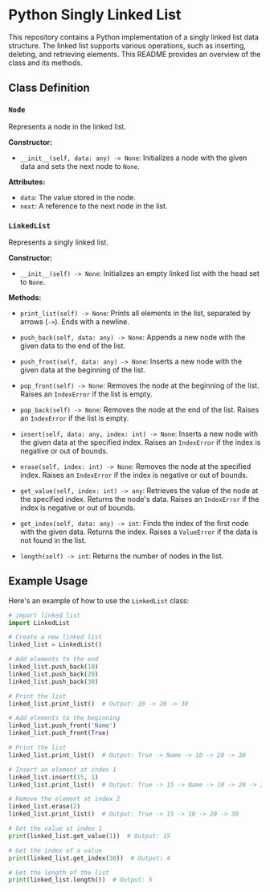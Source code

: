 # Python Singly Linked List

This repository contains a Python implementation of a singly linked list data structure. The linked list supports various operations, such as inserting, deleting, and retrieving elements. This README provides an overview of the class and its methods.

## Class Definition

### `Node`

Represents a node in the linked list.

**Constructor:**

- `__init__(self, data: any) -> None`: Initializes a node with the given data and sets the next node to `None`.

**Attributes:**

- `data`: The value stored in the node.
- `next`: A reference to the next node in the list.

### `LinkedList`

Represents a singly linked list.

**Constructor:**

- `__init__(self) -> None`: Initializes an empty linked list with the head set to `None`.

**Methods:**

- `print_list(self) -> None`: Prints all elements in the list, separated by arrows (`->`). Ends with a newline.

- `push_back(self, data: any) -> None`: Appends a new node with the given data to the end of the list.

- `push_front(self, data: any) -> None`: Inserts a new node with the given data at the beginning of the list.

- `pop_front(self) -> None`: Removes the node at the beginning of the list. Raises an `IndexError` if the list is empty.

- `pop_back(self) -> None`: Removes the node at the end of the list. Raises an `IndexError` if the list is empty.

- `insert(self, data: any, index: int) -> None`: Inserts a new node with the given data at the specified index. Raises an `IndexError` if the index is negative or out of bounds.

- `erase(self, index: int) -> None`: Removes the node at the specified index. Raises an `IndexError` if the index is negative or out of bounds.

- `get_value(self, index: int) -> any`: Retrieves the value of the node at the specified index. Returns the node's data. Raises an `IndexError` if the index is negative or out of bounds.

- `get_index(self, data: any) -> int`: Finds the index of the first node with the given data. Returns the index. Raises a `ValueError` if the data is not found in the list.

- `length(self) -> int`: Returns the number of nodes in the list.

## Example Usage

Here's an example of how to use the `LinkedList` class:

```python
# import linked list
import LinkedList

# Create a new linked list
linked_list = LinkedList()

# Add elements to the end
linked_list.push_back(10)
linked_list.push_back(20)
linked_list.push_back(30)

# Print the list
linked_list.print_list()  # Output: 10 -> 20 -> 30

# Add elements to the beginning
linked_list.push_front('Name')
linked_list.push_front(True)

# Print the list
linked_list.print_list()  # Output: True -> Name -> 10 -> 20 -> 30

# Insert an element at index 1
linked_list.insert(15, 1)
linked_list.print_list()  # Output: True -> 15 -> Name -> 10 -> 20 -> 30

# Remove the element at index 2
linked_list.erase(2)
linked_list.print_list()  # Output: True -> 15 -> 10 -> 20 -> 30

# Get the value at index 1
print(linked_list.get_value(1))  # Output: 15

# Get the index of a value
print(linked_list.get_index(30))  # Output: 4

# Get the length of the list
print(linked_list.length())  # Output: 5

